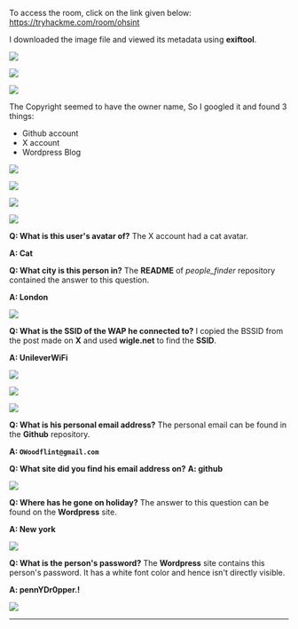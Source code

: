 To access the room, click on the link given below:
https://tryhackme.com/room/ohsint

I downloaded the image file and viewed its metadata using **exiftool**.

![](IMAGES/1.png)

![](IMAGES/2.png)

![](IMAGES/3.png)

The Copyright seemed to have the owner name, So I googled it and found 3 things:
- Github account
- X account
- Wordpress Blog

![](IMAGES/4.png)

![](IMAGES/5.png)

![](IMAGES/6.png)

![](IMAGES/7.png)

**Q: What is this user's avatar of?**
The X account had a cat avatar. 

**A: Cat**

**Q: What city is this person in?**
The **README** of *people_finder* repository contained the answer to this question.

**A: London**

![](IMAGES/8.png)

**Q: What is the SSID of the WAP he connected to?**
I copied the BSSID from the post made on **X** and used **wigle.net** to find the **SSID**.

**A: UnileverWiFi**

![](IMAGES/9.png)

![](IMAGES/10.png)

![](IMAGES/11.png)

**Q: What is his personal email address?**
The personal email can be found in the **Github** repository.

**A: `OWoodflint@gmail.com`**

**Q: What site did you find his email address on?**
**A: github**

![](IMAGES/12.png)

**Q: Where has he gone on holiday?**
The answer to this question can be found on the **Wordpress** site.

**A: New york**

![](IMAGES/13.png)

**Q: What is the person's password?**
The **Wordpress** site contains this person's password. It has a white font color and hence isn't directly visible.

**A: pennYDr0pper.!**

![](IMAGES/14.png)

---
